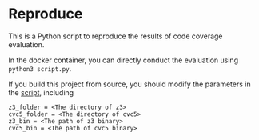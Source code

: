# **Reproduce**

This is a Python script to reproduce the results of code coverage evaluation.

In the docker container, you can directly conduct the evaluation using `python3 script.py`.


If you build this project from source, you should modify the parameters in the [script](script.py), including 
```
z3_folder = <The directory of z3>
cvc5_folder = <The directory of cvc5>
z3_bin = <The path of z3 binary>
cvc5_bin = <The path of cvc5 binary>
```